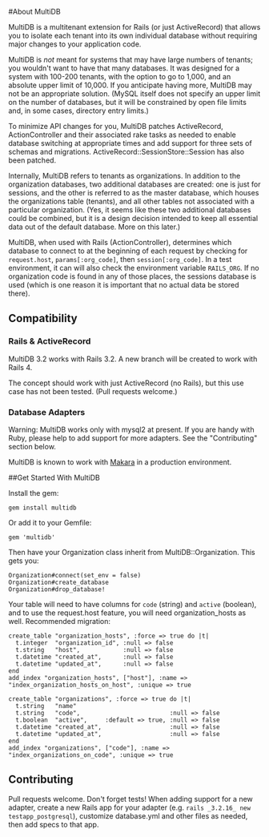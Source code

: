 #About MultiDB

MultiDB is a multitenant extension for Rails (or just ActiveRecord) that allows you to isolate each tenant into its own individual database without requiring major changes to your application code.

MultiDB is _not_ meant for systems that may have large numbers of tenants; you wouldn't want to have that many databases. It was designed for a system with 100-200 tenants, with the option to go to 1,000, and an absolute upper limit of 10,000. If you anticipate having more, MultiDB may not be an appropriate solution. (MySQL itself does not specify an upper limit on the number of databases, but it will be constrained by open file limits and, in some cases, directory entry limits.)

To minimize API changes for you, MultiDB patches ActiveRecord, ActionController and their associated rake tasks as needed to enable database switching at appropriate times and add support for three sets of schemas and migrations. ActiveRecord::SessionStore::Session has also been patched.

Internally, MultiDB refers to tenants as organizations. In addition to the organization databases, two additional databases are created: one is just for sessions, and the other is referred to as the master database, which houses the organizations table (tenants), and all other tables not associated with a particular organization. (Yes, it seems like these two additional databases could be combined, but it is a design decision intended to keep all essential data out of the default database. More on this later.)

MultiDB, when used with Rails (ActionController), determines which database to connect to at the beginning of each request by checking for `request.host`, `params[:org_code]`, then `session[:org_code]`. In a test environment, it can will also check the environment variable `RAILS_ORG`. If no organization code is found in any of those places, the sessions database is used (which is one reason it is important that no actual data be stored there).


## Compatibility

### Rails & ActiveRecord
MultiDB 3.2 works with Rails 3.2. A new branch will be created to work with Rails 4.

The concept should work with just ActiveRecord (no Rails), but this use case has not been tested. (Pull requests welcome.)

### Database Adapters
Warning: MultiDB works only with mysql2 at present. If you are handy with Ruby, please help to add support for more adapters. See the "Contributing" section below.

MultiDB is known to work with [Makara](https://github.com/taskrabbit/makara) in a production environment.


##Get Started With MultiDB

Install the gem:

    gem install multidb

Or add it to your Gemfile:

    gem 'multidb'

Then have your Organization class inherit from MultiDB::Organization. This gets you:

    Organization#connect(set_env = false)
    Organization#create_database
    Organization#drop_database!

Your table will need to have columns for `code` (string) and `active` (boolean), and to use the request.host feature, you will need organization_hosts as well. Recommended migration:

    create_table "organization_hosts", :force => true do |t|
      t.integer  "organization_id", :null => false
      t.string   "host",            :null => false
      t.datetime "created_at",      :null => false
      t.datetime "updated_at",      :null => false
    end
    add_index "organization_hosts", ["host"], :name => "index_organization_hosts_on_host", :unique => true
    
    create_table "organizations", :force => true do |t|
      t.string   "name"
      t.string   "code",                         :null => false
      t.boolean  "active",     :default => true, :null => false
      t.datetime "created_at",                   :null => false
      t.datetime "updated_at",                   :null => false
    end
    add_index "organizations", ["code"], :name => "index_organizations_on_code", :unique => true


## Contributing

Pull requests welcome. Don't forget tests! When adding support for a new adapter, create a new Rails app for your adapter (e.g. `rails _3.2.16_ new testapp_postgresql`), customize database.yml and other files as needed, then add specs to that app.

